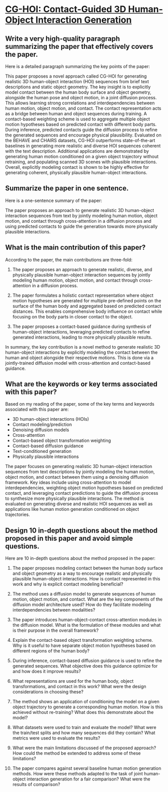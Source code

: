 # [CG-HOI: Contact-Guided 3D Human-Object Interaction Generation](https://arxiv.org/abs/2311.16097)

## Write a very high-quality paragraph summarizing the paper that effectively covers the paper.

 Here is a detailed paragraph summarizing the key points of the paper:

This paper proposes a novel approach called CG-HOI for generating realistic 3D human-object interaction (HOI) sequences from brief text descriptions and static object geometry. The key insight is to explicitly model contact between the human body surface and object geometry, alongside the human pose and object motion, in a joint diffusion process. This allows learning strong correlations and interdependencies between human motion, object motion, and contact. The contact representation acts as a bridge between human and object sequences during training. A contact-based weighting scheme is used to aggregate multiple object motion hypotheses based on predicted contact with different body parts. During inference, predicted contacts guide the diffusion process to refine the generated sequences and encourage physical plausibility. Evaluated on the BEHAVE and CHAIRS datasets, CG-HOI outperforms state-of-the-art baselines in generating more realistic and diverse HOI sequences coherent with the text description. Additional applications are demonstrated by generating human motion conditioned on a given object trajectory without retraining, and populating scanned 3D scenes with plausible interactions. Overall, explicitly modeling contact is shown to be highly effective for generating coherent, physically plausible human-object interactions.


## Summarize the paper in one sentence.

 Here is a one-sentence summary of the paper:

The paper proposes an approach to generate realistic 3D human-object interaction sequences from text by jointly modeling human motion, object motion, and contact through cross-attention in a diffusion process and using predicted contacts to guide the generation towards more physically plausible interactions.


## What is the main contribution of this paper?

 According to the paper, the main contributions are three-fold:

1. The paper proposes an approach to generate realistic, diverse, and physically plausible human-object interaction sequences by jointly modeling human motion, object motion, and contact through cross-attention in a diffusion process. 

2. The paper formulates a holistic contact representation where object motion hypotheses are generated for multiple pre-defined points on the surface of the human body and aggregated based on predicted contact distances. This enables comprehensive body influence on contact while focusing on the body parts in closer contact to the object.

3. The paper proposes a contact-based guidance during synthesis of human-object interactions, leveraging predicted contacts to refine generated interactions, leading to more physically plausible results.

In summary, the key contribution is a novel method to generate realistic 3D human-object interactions by explicitly modeling the contact between the human and object alongside their respective motions. This is done via a jointly-trained diffusion model with cross-attention and contact-based guidance.


## What are the keywords or key terms associated with this paper?

 Based on my reading of the paper, some of the key terms and keywords associated with this paper are:

- 3D human-object interactions (HOIs)
- Contact modeling/prediction
- Denoising diffusion models
- Cross-attention
- Contact-based object transformation weighting
- Contact-based diffusion guidance
- Text-conditioned generation
- Physically plausible interactions

The paper focuses on generating realistic 3D human-object interaction sequences from text descriptions by jointly modeling the human motion, object motion, and contact between them using a denoising diffusion framework. Key ideas include using cross-attention to model interdependencies, weighting object motion hypotheses based on predicted contact, and leveraging contact predictions to guide the diffusion process to synthesize more physically plausible interactions. The method is evaluated on generating diverse and realistic HOI sequences as well as applications like human motion generation conditioned on object trajectories.


## Design 10 in-depth questions about the method proposed in this paper and avoid simple questions.

 Here are 10 in-depth questions about the method proposed in the paper:

1) The paper proposes modeling contact between the human body surface and object geometry as a way to encourage realistic and physically plausible human-object interactions. How is contact represented in this work and why is explicit contact modeling beneficial?

2) The method uses a diffusion model to generate sequences of human motion, object motion, and contact. What are the key components of the diffusion model architecture used? How do they facilitate modeling interdependencies between modalities?

3) The paper introduces human-object-contact cross-attention modules in the diffusion model. What is the formulation of these modules and what is their purpose in the overall framework? 

4) Explain the contact-based object transformation weighting scheme. Why is it useful to have separate object motion hypotheses based on different regions of the human body? 

5) During inference, contact-based diffusion guidance is used to refine the generated sequences. What objective does this guidance optimize for and how does it improve results?

6) What representations are used for the human body, object transformations, and contact in this work? What were the design considerations in choosing these?

7) The method shows an application of conditioning the model on a given object trajectory to generate a corresponding human motion. How is this achieved without re-training? What does this demonstrate about the model?

8) What datasets were used to train and evaluate the model? What were the train/test splits and how many sequences did they contain? What metrics were used to evaluate the results?

9) What were the main limitations discussed of the proposed approach? How could the method be extended to address some of these limitations?

10) The paper compares against several baseline human motion generation methods. How were these methods adapted to the task of joint human-object interaction generation for a fair comparison? What were the results of comparison?
